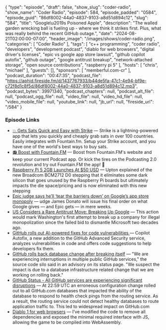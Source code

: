 {
  "type": "episode",
  "draft": false,
  "show_slug": "coder-radio",
  "show_name": "Coder Radio",
  "episode": 584,
  "episode_padded": "0584",
  "episode_guid": "86df8002-44a0-4837-9103-a8d51d894c12",
  "slug": "584",
  "title": "Google\u2019s Poisoned Apple",
  "description": "The walled garden wrecking ball is fueling up - where we think it strikes first. Plus, what was really behind the recent GitHub outage.",
  "date": "2024-08-21T02:00:00-07:00",
  "header_image": "/images/shows/coder-radio.png",
  "categories": [
    "Coder Radio"
  ],
  "tags": [
    "c++ programming",
    "coder radio",
    "developers",
    "development podcast",
    "diablo for web browsers",
    "digital driver's licenses",
    "epic vs google app store lawsuit",
    "github copilot autofix",
    "github outage",
    "google antitrust breakup",
    "network-attached storage",
    "open source contributions",
    "raspberry pi 5"
  ],
  "hosts": [
    "chris",
    "michael"
  ],
  "guests": [],
  "sponsors": [
    "memberful.com-cr"
  ],
  "podcast_duration": "00:47:35",
  "podcast_file": "https://aphid.fireside.fm/d/1437767933/b44de5fa-47c1-4e94-bf9e-c72f8d1c8f5d/86df8002-44a0-4837-9103-a8d51d894c12.mp3",
  "podcast_bytes": 39971340,
  "podcast_chapters": null,
  "podcast_alt_file": null,
  "podcast_ogg_file": null,
  "video_file": null,
  "video_hd_file": null,
  "video_mobile_file": null,
  "youtube_link": null,
  "jb_url": null,
  "fireside_url": "/584"
}


### Episode Links

  * [💥 Gets Sats Quick and Easy with Strike](https://strike.me/ "💥 Gets Sats Quick and Easy with Strike") — Strike is a lightning-powered app that lets you quickly and cheaply grab sats in over 100 countries. Easily integrates with Fountain.fm. Setup your Strike account, and you have one of the world's best ways to buy sats.
  * [📻 Boost with Fountain.FM](https://fountain.fm/show/OWdse4h3MzNbS8Og5RJk "📻 Boost with Fountain.FM") — Boost from Fountain.FM's website and keep your current Podcast app. Or kick the tires on the Podcasting 2.0 revolution and try out Fountain.FM the app! 🚀
  * [Raspberry Pi 5 2GB Launches At $50 USD](https://www.phoronix.com/news/Raspberry-Pi-5-2GB-Launches "Raspberry Pi 5 2GB Launches At $50 USD") — Upton explained of the new Broadcom BCM2712 D0 stepping that it eliminates some dark silicon that goes unused by the Raspberry Pi boards but ultimately impacts the die space/pricing and is now eliminated with this new stepping
  * [Epic judge says he’ll ‘tear the barriers down’ on Google’s app store monopoly](https://www.theverge.com/2024/8/14/24220491/epic-google-android-app-store-monopoly-remedies-hearing "Epic judge says he’ll ‘tear the barriers down’ on Google’s app store monopoly") — udge James Donato will issue his final order on what Google gives — and Epic gets — in mere weeks.
  * [US Considers a Rare Antitrust Move: Breaking Up Google](https://www.itprotoday.com/android-os/us-considers-a-rare-antitrust-move-breaking-up-google "US Considers a Rare Antitrust Move: Breaking Up Google") — This action would mark Washington's first attempt to break up a company for illegal monopolization since the failed bid to dismantle Microsoft two decades ago.
  * [GitHub rolls out AI-powered fixes for code vulnerabilities ](https://www.infoworld.com/article/3487305/github-rolls-out-ai-powered-fixes-for-code-vulnerabilities.html?utm_source=tldrnewsletter "GitHub rolls out AI-powered fixes for code vulnerabilities ") — Copilot Autofix, a new addition to the GitHub Advanced Security service, analyzes vulnerabilities in code and offers code suggestions to help developers fix them. 
  * [GitHub rolls back database change after breaking itself](https://www.theregister.com/2024/08/14/github_rollback/ "GitHub rolls back database change after breaking itself") — "We are experiencing interruptions in multiple public GitHub services," the source code silo said in an advisory on its status page. "We suspect the impact is due to a database infrastructure related change that we are working on rolling back."
  * [GitHub Status - All GitHub services are experiencing significant disruptions](https://www.githubstatus.com/incidents/kz4khcgdsfdv "GitHub Status - All GitHub services are experiencing significant disruptions") — At 22:59 UTC an erroneous configuration change rolled out to all GitHub.com databases that impacted the ability of the database to respond to health check pings from the routing service. As a result, the routing service could not detect healthy databases to route application traffic to. This led to widespread impact on GitHub.com
  * [Diablo 1 for web browsers](https://github.com/d07RiV/diabloweb?tab=readme-ov-file "Diablo 1 for web browsers") — I've modified the code to remove all dependencies and exposed the minimal required interface with JS, allowing the game to be compiled into WebAssembly.


